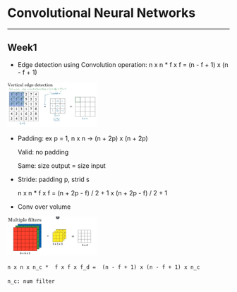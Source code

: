 # Convolutional Neural Networks
---

## Week1

* Edge detection using Convolution operation: n x n * f x f = (n - f + 1) x (n - f + 1)

<img src='storage/vertical-egde-detect.jpg' style='width: 40%'>

* Padding: ex p = 1, n x n -> (n + 2p) x (n + 2p)

    Valid: no padding

    Same: size output = size input

* Stride: padding p, strid s

    n x n * f x f = (n + 2p - f) / 2 + 1    x    (n + 2p - f) / 2  + 1

* Conv over volume

<img src='storage/multple-conv.jpg' style='width: 40%'>

    n x n x n_c *  f x f x f_d =  (n - f + 1) x (n - f + 1) x n_c

    n_c: num filter
